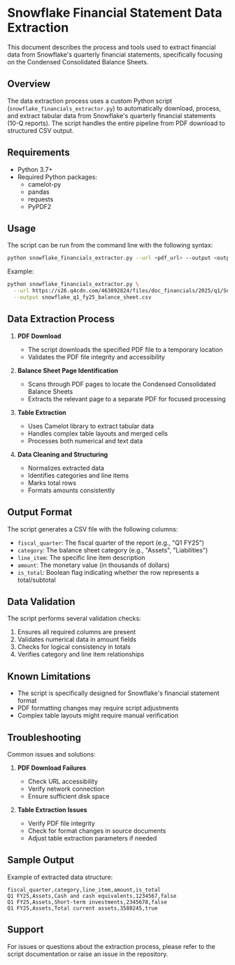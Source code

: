 # Snowflake Financial Statement Data Extraction

This document describes the process and tools used to extract financial data from Snowflake's quarterly financial statements, specifically focusing on the Condensed Consolidated Balance Sheets.

## Overview

The data extraction process uses a custom Python script (`snowflake_financials_extractor.py`) to automatically download, process, and extract tabular data from Snowflake's quarterly financial statements (10-Q reports). The script handles the entire pipeline from PDF download to structured CSV output.

## Requirements

- Python 3.7+
- Required Python packages:
  - camelot-py
  - pandas
  - requests
  - PyPDF2

## Usage

The script can be run from the command line with the following syntax:

```bash
python snowflake_financials_extractor.py --url <pdf_url> --output <output_csv_path>
```

Example:
```bash
python snowflake_financials_extractor.py \
  --url https://s26.q4cdn.com/463892824/files/doc_financials/2025/q1/Snowflake-Q1-FY25-10Q.pdf \
  --output snowflake_q1_fy25_balance_sheet.csv
```

## Data Extraction Process

1. **PDF Download**
   - The script downloads the specified PDF file to a temporary location
   - Validates the PDF file integrity and accessibility

2. **Balance Sheet Page Identification**
   - Scans through PDF pages to locate the Condensed Consolidated Balance Sheets
   - Extracts the relevant page to a separate PDF for focused processing

3. **Table Extraction**
   - Uses Camelot library to extract tabular data
   - Handles complex table layouts and merged cells
   - Processes both numerical and text data

4. **Data Cleaning and Structuring**
   - Normalizes extracted data
   - Identifies categories and line items
   - Marks total rows
   - Formats amounts consistently

## Output Format

The script generates a CSV file with the following columns:

- `fiscal_quarter`: The fiscal quarter of the report (e.g., "Q1 FY25")
- `category`: The balance sheet category (e.g., "Assets", "Liabilities")
- `line_item`: The specific line item description
- `amount`: The monetary value (in thousands of dollars)
- `is_total`: Boolean flag indicating whether the row represents a total/subtotal

## Data Validation

The script performs several validation checks:

1. Ensures all required columns are present
2. Validates numerical data in amount fields
3. Checks for logical consistency in totals
4. Verifies category and line item relationships

## Known Limitations

- The script is specifically designed for Snowflake's financial statement format
- PDF formatting changes may require script adjustments
- Complex table layouts might require manual verification

## Troubleshooting

Common issues and solutions:

1. **PDF Download Failures**
   - Check URL accessibility
   - Verify network connection
   - Ensure sufficient disk space

2. **Table Extraction Issues**
   - Verify PDF file integrity
   - Check for format changes in source documents
   - Adjust table extraction parameters if needed

## Sample Output

Example of extracted data structure:

```csv
fiscal_quarter,category,line_item,amount,is_total
Q1 FY25,Assets,Cash and cash equivalents,1234567,false
Q1 FY25,Assets,Short-term investments,2345678,false
Q1 FY25,Assets,Total current assets,3580245,true
```

## Support

For issues or questions about the extraction process, please refer to the script documentation or raise an issue in the repository.